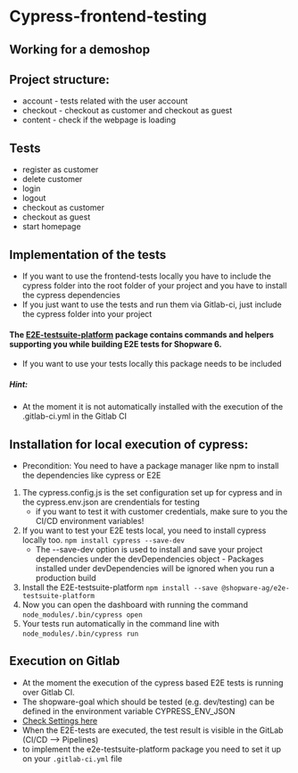 # Cypress-frontend-testing

## Working for a demoshop

## Project structure:
- account - tests related with the user account
- checkout - checkout as customer and checkout as guest
- content - check if the webpage is loading
  
## Tests 
  - register as customer
  - delete customer
  - login
  - logout
  - checkout as customer
  - checkout as guest
  - start homepage

## Implementation of the tests
- If you want to use the frontend-tests locally you have to include the cypress folder into the root folder of your project and you have to install the cypress dependencies
- If you just want to use the tests and run them via Gitlab-ci, just include the cypress folder into your project

#### The [E2E-testsuite-platform](https://github.com/shopware/e2e-testsuite-platform) package contains commands and helpers supporting you while building E2E tests for Shopware 6.
- If you want to use your tests locally this package needs to be included 

##### Hint:
- At the moment it is not automatically installed with the execution of the .gitlab-ci.yml in the Gitlab CI

## Installation for local execution of cypress:
- Precondition: You need to have a package manager like npm to install the dependencies like cypress or E2E
1. The cypress.config.js is the set configuration set up for cypress and in the cypress.env.json are crendentials for testing
   - if you want to test it with customer credentials, make sure to you the CI/CD environment variables!
2. If you want to test your E2E tests local, you need to install cypress locally too.
```npm install cypress --save-dev```
   - The --save-dev option is used to install and save your project dependencies under the devDependencies object - Packages installed under devDependencies will be ignored when you run a production build
3. Install the E2E-testsuite-platform ```npm install --save @shopware-ag/e2e-testsuite-platform```
4. Now you can open the dashboard with running the command ````node_modules/.bin/cypress open````
5. Your tests run automatically in the command line with ```node_modules/.bin/cypress run```

## Execution on Gitlab
- At the moment the execution of the cypress based E2E tests is running over Gitlab CI. 
- The shopware-goal which should be tested (e.g. dev/testing) can be defined in the environment variable CYPRESS_ENV_JSON
- [Check Settings here](https://gitlab.portaltech.cloud/ruben.allenstein/cypress-frontend-testing)
- When the E2E-tests are executed, the test result is visible in the GitLab (CI/CD --> Pipelines)
- to implement the e2e-testsuite-platform package you need to set it up on your ```.gitlab-ci.yml``` file
